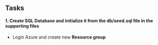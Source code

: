 ## Tasks

#### 1. Create SQL Database and initialize it from the db/seed.sql file in the supporting files

- Login Azure and create new **Resource group**

```sh

```
